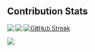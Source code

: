 
## Contribution Stats

<a href="https://github.com/asselert/asselert/blob/main/README.md">
  <img align="left" src="https://github-readme-stats.vercel.app/api?username=asselert&show_icons=true&count_private=true" /></a>

<a href="https://github.com/asselert/asselert/blob/main/README.md">
  <img align="left" src="https://github-readme-stats.vercel.app/api/top-langs/?username=asselert&hide=html,python,robotframework,css,javascript&layout=compact" />
</a>


[![GitHub Streak](http://github-readme-streak-stats.herokuapp.com?user=aseelert&theme=dark&date_format=M%20j%5B%2C%20Y%5D)](https://git.io/streak-stats)

![](https://komarev.com/ghpvc/?username=aseelert)
